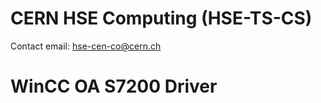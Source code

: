 CERN HSE Computing  (HSE-TS-CS)
==================================================

Contact email: hse-cen-co@cern.ch

WinCC OA S7200 Driver
==================================================
